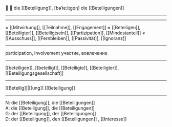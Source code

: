🤝 🔴 die [[Beteiligung]], [bəˈteːlɪɡʊŋ]
die [[Beteiligungen]]

---

---
= [[Mitwirkung]], [[Teilnahme]], [[Engagement]]
≈ [[Beteiligen]], [[Beteiligter]], [[Beteiligtsein]], [[Partizipation]], [[Mindestanteil]]
≠ [[Ausschuss]], [[Fernbleiben]], [[Passivität]], [[Ignoranz]]

---
participation, involvement
участие, вовлечение

---
[[beteiligen]], [[beteiligt]], [[Beteiligte]], [[Beteiligter]], [[Beteiligungsgesellschaft]]

---
[[Beteilig]]|[[ung]]
[[Beteiligung]]


---
N: die [[Beteiligung]], die [[Beteiligungen]]  
A: die [[Beteiligung]], die [[Beteiligungen]]  
G: der [[Beteiligung]], der [[Beteiligungen]]  
D: der [[Beteiligung]], den [[Beteiligungen]]
, [[Interesse]]